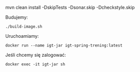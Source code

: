 mvn clean install -DskipTests -Dsonar.skip -Dcheckstyle.skip

Budujemy:
```
./build-image.sh
```

Uruchoamiamy:
```
docker run --name igt-jar igt-spring-trening:latest
```

Jeśli chcemy się zalogować:
```
docker exec -it igt-jar sh
```